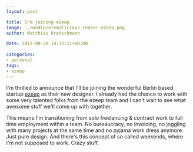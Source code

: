 ```yaml
---
layout: post

title: I'm joining ezeep
image: ../media/kremalicious-Teaser-ezeep.png
author: Matthias Kretschmann

date: 2012-08-20 14:12:11+00:00
  
categories:
- personal
tags:
- ezeep
---
```


I'm thrilled to announce that I'll be joining the wonderful Berlin based startup [ezeep](http://ezeep.com) as their new designer. I already had the chance to work with some very talented folks from the ezeep team and I can't wait to see what awesome stuff we'll come up with together.

This means I'm transitioning from solo freelancing & contract work to full time employment within a team. No bureaucracy, no invoicing, no joggling with many projects at the same time and no pyjama work dress anymore. Just pure design. And there's this concept of so called weekends, where I'm not supposed to work. Crazy stuff.
